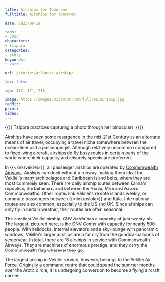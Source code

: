 ```yaml
---
title: Airships for Tomorrow
fulltitle: Airships for Tomorrow

date: 2023-09-10

tags:
- 2023
characters:
- tzipora
categories:
- story
keywords:
- 2023

url: /stories/atlantic-airship/

toc: false

rgb: 112, 171, 218

image: https://images.millmint.net/fullres/airship.jpg
reddit:
print:
video:
---
```

{{<note caption>}}
Tzipora practices capturing a photo through her binoculars.
{{</note>}}

Airships have seen some resurgence in the mid-21st Century as an alternate means of air travel, occupying a travel niche somewhere between the ocean-liner and a passenger jet. Although relatively uncommon compared to fixed-wing aircraft, airships do fly busy routes in certain parts of the world where their capacity and leisurely speeds are preferred.

In {{<link/vekllei>}}, all passenger airships are operated by [Commonwealth Airways](/air/). Airships can dock without a runway, making them ideal for Vekllei's many archipelagos and Caribbean island belts, where they are most commonly seen. There are daily airship routes between Kalina's republics, the Bahamas, and between the Verde, Mira and Azores Commonwealths. Other routes link Vekllei's remote islands weekly, or commute passengers between {{<link/oslola>}} and Kala. International routes are also common, especially to the US and UK. Since airships can only fly in certain weather, their routes are often seasonal.

The smallest Vekllei airship, CNV *Astrid* has a capacity of just twenty-six. The largest, pictured here, is the CNV *Comet* with capacity for nearly 500 people. With helidocks, internal elevators and a sky-lounge with panoramic windows, Vekllei's larger airships are a far cry from the gondola-balloons of yesteryear. In total, there are 16 airships in service with Commonwealth Airways. They are machines of enormous prestige, and they carry the Commonwealth flag wherever they go.

The largest airship in Vekllei service, however, belongs to the Vekllei Air Force. Originally a command centre that could spend the summer months over the Arctic circle, it is undergoing conversion to become a flying aircraft carrier.